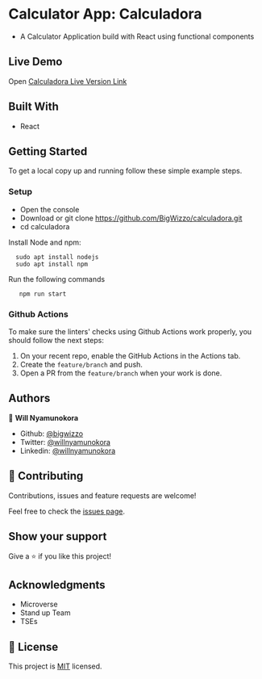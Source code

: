 # Calculator App: Calculadora

- A Calculator Application build with React using functional components

## Live Demo

Open [Calculadora Live Version Link](https://mycalculadora-react.herokuapp.com/)

## Built With

- React

## Getting Started

To get a local copy up and running follow these simple example steps.

### Setup

- Open the console
- Download or git clone https://github.com/BigWizzo/calculadora.git
- cd calculadora

Install Node and npm:

```
  sudo apt install nodejs
  sudo apt install npm
```

Run the following commands

```
   npm run start
```

### Github Actions

To make sure the linters' checks using Github Actions work properly, you should follow the next steps:

1. On your recent repo, enable the GitHub Actions in the Actions tab.
2. Create the `feature/branch` and push.
3. Open a PR from the `feature/branch` when your work is done.

## Authors

👤 **Will Nyamunokora**

- Github: [@bigwizzo](https://github.com/bigwizzo)
- Twitter: [@willnyamunokora](https://twitter.com/willnyamunokora)
- Linkedin: [@willnyamunokora](https://linkedin.com/in/willnyamunokora)

## 🤝 Contributing

Contributions, issues and feature requests are welcome!

Feel free to check the [issues page](https://github.com/BigWizzo/calculadora/issues).

## Show your support

Give a ⭐️ if you like this project!

## Acknowledgments

- Microverse
- Stand up Team
- TSEs

## 📝 License

This project is [MIT](https://opensource.org/licenses/MIT) licensed.
